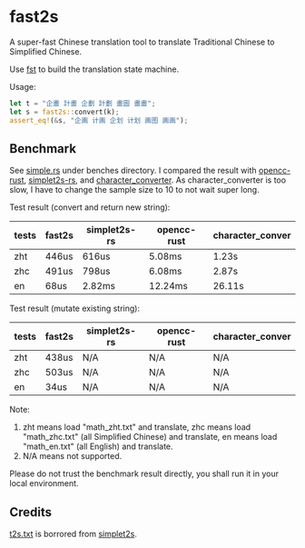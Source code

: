 # fast2s

A super-fast Chinese translation tool to translate Traditional Chinese to Simplified Chinese.

Use [fst](https://github.com/BurntSushi/fst) to build the translation state machine.

Usage:

```rust
let t = "企畫 計畫 企劃 計劃 畫圖 畫畫";
let s = fast2s::convert(k);
assert_eq!(&s, "企画 计画 企划 计划 画图 画画");
```

## Benchmark

See [simple.rs]((./benches/simple.rs)) under benches directory. I compared the result with [opencc-rust](https://github.com/magiclen/opencc-rust), [simplet2s-rs](https://github.com/bosondata/simplet2s-rs), and [character_converter](https://github.com/sotch-pr35mac/character_converter). As character_converter is too slow, I have to change the sample size to 10 to not wait super long.

Test result (convert and return new string):

| tests | fast2s | simplet2s-rs | opencc-rust | character_conver |
| ----- | ------ | ------------ | ----------- | ---------------- |
| zht   | 446us  | 616us        | 5.08ms      | 1.23s            |
| zhc   | 491us  | 798us        | 6.08ms      | 2.87s            |
| en    | 68us   | 2.82ms       | 12.24ms     | 26.11s           |

Test result (mutate existing string):

| tests | fast2s | simplet2s-rs | opencc-rust | character_conver |
| ----- | ------ | ------------ | ----------- | ---------------- |
| zht   | 438us  | N/A          | N/A         | N/A              |
| zhc   | 503us  | N/A          | N/A         | N/A              |
| en    | 34us   | N/A          | N/A         | N/A              |

Note:

1. zht means load "math_zht.txt" and translate, zhc means load "math_zhc.txt" (all Simplified Chinese) and translate, en means load "math_en.txt" (all English) and translate.
2. N/A means not supported.

Please do not trust the benchmark result directly, you shall run it in your local environment.

## Credits

[t2s.txt](./t2s.txt) is borrored from [simplet2s](https://github.com/bosondata/simplet2s-rs/blob/master/src/t2s.txt).
